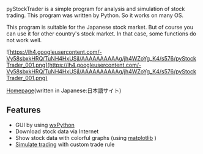 pyStockTrader is a simple program for analysis and simulation of stock trading.
This program was written by Python. So it works on many OS.

This program is suitable for the Japanese stock market. But of course you can use it for other country's stock market. In that case, some functions do not work well.

![https://lh4.googleusercontent.com/-Vy58sbxkHRQ/TuNH4HxUSjI/AAAAAAAAAAg/jh4WZoYg_K4/s576/pyStockTrader_001.png](https://lh4.googleusercontent.com/-Vy58sbxkHRQ/TuNH4HxUSjI/AAAAAAAAAAg/jh4WZoYg_K4/s576/pyStockTrader_001.png)

[Homepage](http://kabu.homuzorow.net/pyStockTrader.html)(written in Japanese:日本語サイト)

## Features ##
  * GUI by using [wxPython](http://wxpython.org/)
  * Download stock data via Internet
  * Show stock data with colorful graphs (using [matplotlib](http://matplotlib.sourceforge.net/) )
  * [Simulate trading](http://code.google.com/p/pystocktrader/wiki/Simulation_result_of_Golden_Cross) with custom trade rule